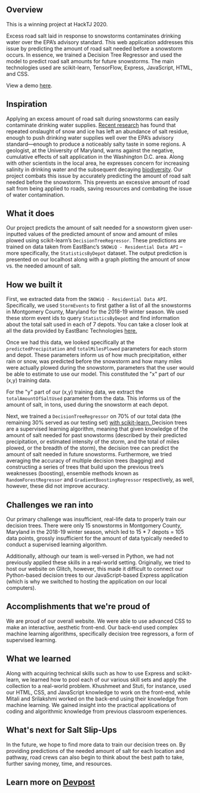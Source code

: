 ## Overview
This is a winning project at HackTJ 2020. 

Excess road salt laid in response to snowstorms contaminates drinking water over the EPA’s advisory standard. This web application addresses this issue by predicting the amount of road salt needed before a snowstorm occurs. In essence, we trained a Decision Tree Regressor and used the model to predict road salt amounts for future snowstorms. The main technologies used are scikit-learn, TensorFlow, Express, JavaScript, HTML, and CSS. 

View a demo [here](https://youtu.be/QzOW8mNWQmM).



## Inspiration
Applying an excess amount of road salt during snowstorms can easily contaminate drinking water supplies. [Recent research](https://www.bloomberg.com/news/articles/2015-03-12/this-winter-s-road-salt-has-already-led-to-salty-drinking-water-parts-of-new-jersey) has found that repeated onslaught of snow and ice has left an abundance of salt residue, enough to push drinking water supplies well over the EPA’s advisory standard—enough to produce a noticeably salty taste in some regions. A geologist, at the University of Maryland, warns against the negative, cumulative effects of salt application in the Washington D.C. area. Along with other scientists in the local area, he expresses concern for increasing salinity in drinking water and the subsequent decaying [biodiversity](https://www.vox.com/2015/1/13/7531833/road-salt-environment-alternatives?fbclid=IwAR0cX2gKhC_1Jaiq2efEOayzxLOQJ_d3lYoDBzozmcM0yzUNUFVUkhVrkOo). Our project combats this issue by accurately predicting the amount of road salt needed before the snowstorm. This prevents an excessive amount of road salt from being applied to roads, saving resources and combating the issue of water contamination. 

## What it does
Our project predicts the amount of salt needed for a snowstorm given user-inputted values of the predicted amount of snow and amount of miles plowed using scikit-learn’s `DecisionTreeRegressor`. These predictions are trained on data taken from EastBanc’s `SNOWiQ - Residential Data API` – more specifically, the `StatisticsByDepot` dataset. The output prediction is presented on our localhost along with a graph plotting the amount of snow vs. the needed amount of salt. 

## How we built it

First, we extracted data from the ``SNOWiQ - Residential Data API``. Specifically, we used ``StormEvents`` to first gather a list of all the snowstorms in Montgomery County, Maryland for the 2018-19 winter season. We used these storm event ids to query ``StatisticsByDepot`` and find information about the total salt used in each of 7 depots. You can take a closer look at all the data provided by EastBanc Technologies <a href="https://hacktj2020.eastbanctech.com/docs/services/"> here. </a>

Once we had this data, we looked specifically at the ``predictedPrecipitation`` and ``totalMilesPlowed`` parameters for each storm and depot. These parameters inform us of how much precipitation, either rain or snow, was predicted before the snowstorm and how many miles were actually plowed during the snowstorm, parameters that the user would be able to estimate to use our model. This constituted the "x" part of our (x,y) training data.

For the "y" part of our (x,y) training data, we extract the ``totalAmountOfSaltUsed`` parameter from the data. This informs us of the amount of salt, in tons, used during the snowstorm at each depot.

Next, we trained a ``DecisionTreeRegressor`` on 70% of our total data (the remaining 30% served as our testing set) <a href="https://scikit-learn.org/stable/modules/generated/sklearn.tree.DecisionTreeRegressor"> with scikit-learn. </a>  Decision trees are a supervised learning algorithm, meaning that given knowledge of the amount of salt needed for past snowstorms (described by their predicted precipitation, or estimated intensity of the storm, and the total of miles plowed, or the breadth of the storm), the decision tree can predict the amount of salt needed in future snowstorms. Furthermore, we tried averaging the accuracy of multiple decision trees (bagging) and constructing a series of trees that build upon the previous tree’s weaknesses (boosting), ensemble methods known as `RandomForestRegressor` and `GradientBoostingRegressor` respectively, as well, however, these did not improve accuracy.

## Challenges we ran into
Our primary challenge was insufficient, real-life data to properly train our decision trees. There were only 15 snowstorms in Montgomery County, Maryland in the 2018-19 winter season, which led to 15 * 7 depots = 105 data points, grossly insufficient for the amount of data typically needed to conduct a supervised learning algorithm. 

Additionally, although our team is well-versed in Python, we had not previously applied these skills in a real-world setting. Originally, we tried to host our website on Glitch, however, this made it difficult to connect our Python-based decision trees to our JavaScript-based Express application (which is why we switched to hosting the application on our local computers).

## Accomplishments that we're proud of
We are proud of our overall website. We were able to use advanced CSS to make an interactive, aesthetic front-end. Our back-end used complex machine learning algorithms, specifically decision tree regressors, a form of supervised learning. 

## What we learned
Along with acquiring technical skills such as how to use Express and scikit-learn, we learned how to pool each of our various skill sets and apply the collection to a real-world problem. Khushmeet and Stuti, for instance, used our HTML, CSS, and JavaScript knowledge to work on the front-end, while Mitali and Srilakshmi worked on the back-end using their knowledge from machine learning. We gained insight into the practical applications of coding and algorithmic knowledge from previous classroom experiences. 

## What's next for Salt Slip-Ups
In the future, we hope to find more data to train our decision trees on. By providing predictions of the needed amount of salt for each location and pathway, road crews can also begin to think about the best path to take, further saving money, time, and resources.

## Learn more on [Devpost](https://tinyurl.com/saltslipups)
